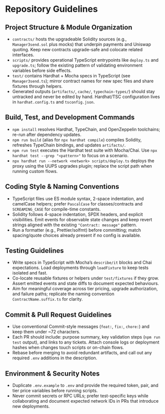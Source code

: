 # Repository Guidelines

## Project Structure & Module Organization

-   `contracts/` hosts the upgradeable Solidity sources (e.g., `Manager3send.sol` plus mocks) that underpin payments and Uniswap quoting. Keep new contracts upgrade-safe and colocate related interfaces.
-   `scripts/` provides operational TypeScript entrypoints like `deploy.ts` and `upgrade.ts`; follow the existing pattern of validating environment variables before side effects.
-   `test/` contains Hardhat + Mocha specs in TypeScript (see `Manager3send.ts`); mirror contract names for new spec files and share fixtures through helpers.
-   Generated outputs (`artifacts/`, `cache/`, `typechain-types/`) should stay untracked and never be edited by hand. Hardhat/TSC configuration lives in `hardhat.config.ts` and `tsconfig.json`.

## Build, Test, and Development Commands

-   `npm install` resolves Hardhat, TypeChain, and OpenZeppelin toolchains; re-run after dependency updates.
-   `npm run build` (alias for `npx hardhat compile`) compiles Solidity, refreshes TypeChain bindings, and updates `artifacts/`.
-   `npm run test` executes the Hardhat test suite with Mocha/Chai. Use `npx hardhat test --grep "<pattern>"` to focus on a scenario.
-   `npx hardhat run --network <network> scripts/deploy.ts` deploys the proxy using the UUPS upgrades plugin; replace the script path when running custom flows.

## Coding Style & Naming Conventions

-   TypeScript files use ES module syntax, 2-space indentation, and camelCase helpers; prefer `PascalCase` for classes/contracts and `SCREAMING_CASE` for compile-time constants.
-   Solidity follows 4-space indentation, SPDX headers, and explicit visibilities. Emit events for observable state changes and keep revert strings aligned with the existing `"Contract: message"` pattern.
-   Run a formatter (e.g., Prettier/solfmt) before committing; match spacing/quote choices already present if no config is available.

## Testing Guidelines

-   Write specs in TypeScript with Mocha’s `describe/it` blocks and Chai expectations. Load deployments through `loadFixture` to keep tests isolated and fast.
-   Co-locate reusable fixtures or helpers under `test/fixtures` if they grow. Assert emitted events and state diffs to document expected behaviours.
-   Aim for meaningful coverage across tier pricing, upgrade authorization, and failure paths; replicate the naming convention `ContractName.suffix.ts` for clarity.

## Commit & Pull Request Guidelines

-   Use conventional Commit-style messages (`feat:`, `fix:`, `chore:`) and keep them under ~72 characters.
-   Each PR should include: purpose summary, key validation steps (`npm run test` output), and links to any tickets. Attach console logs or deployment hashes when changes touch scripts or on-chain flows.
-   Rebase before merging to avoid redundant artifacts, and call out any required `.env` additions in the description.

## Environment & Security Notes

-   Duplicate `.env.example` to `.env` and provide the required token, pair, and tier price variables before running scripts.
-   Never commit secrets or RPC URLs; prefer test-specific keys while collaborating and document expected network IDs in PRs that introduce new deployments.
